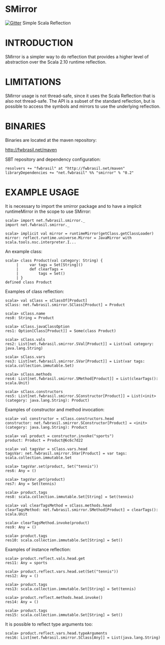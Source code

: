 SMirror
=======

[![Gitter](https://badges.gitter.im/Join%20Chat.svg)](https://gitter.im/fwbrasil/smirror?utm_source=badge&utm_medium=badge&utm_campaign=pr-badge&utm_content=badge)
Simple Scala Reflection

INTRODUCTION
============

SMirror is a simpler way to do reflection that provides a higher level of abstraction over the Scala 2.10 runtime reflection.

LIMITATIONS
===========

SMirror usage is not thread-safe, since it uses the Scala Reflection that is also not thread-safe. The API is a subset of the standard reflection, but is possible to access the symbols and mirrors to use the underlying reflection.

BINARIES
========

Binaries are located at the maven repository:

http://fwbrasil.net/maven

SBT repository and dependency configuration:

	resolvers += "fwbrasil" at "http://fwbrasil.net/maven"
	libraryDependencies += "net.fwbrasil" %% "smirror" % "0.2"

EXAMPLE USAGE
=============

It is necessary to import the smirror package and to have a implicit runtimeMirror in the scope to use SMirror:

	scala> import net.fwbrasil.smirror._
	import net.fwbrasil.smirror._

	scala> implicit val mirror = runtimeMirror(getClass.getClassLoader)
	mirror: reflect.runtime.universe.Mirror = JavaMirror with scala.tools.nsc.interpreter.I...

An example class:

	scala> class Product(val category: String) {
	     |     var tags = Set[String]()
	     |     def clearTags =
	     |         tags = Set()
	     | }
	defined class Product

Examples of class reflection:

	scala> val sClass = sClassOf[Product]
	sClass: net.fwbrasil.smirror.SClass[Product] = Product

	scala> sClass.name
	res0: String = Product

	scala> sClass.javaClassOption
	res1: Option[Class[Product]] = Some(class Product)

	scala> sClass.vals
	res2: List[net.fwbrasil.smirror.SVal[Product]] = List(val category: java.lang.String)

	scala> sClass.vars
	res3: List[net.fwbrasil.smirror.SVar[Product]] = List(var tags: scala.collection.immutable.Set)

	scala> sClass.methods
	res4: List[net.fwbrasil.smirror.SMethod[Product]] = List(clearTags(): scala.Unit)

	scala> sClass.constructors
	res5: List[net.fwbrasil.smirror.SConstructor[Product]] = List(<init>(category: java.lang.String): Product)

Examples of constructor and method invocation:

	scala> val constructor = sClass.constructors.head
	constructor: net.fwbrasil.smirror.SConstructor[Product] = <init>(category: java.lang.String): Product

	scala> val product = constructor.invoke("sports")
	product: Product = Product@6c6c7d22

	scala> val tagsVar = sClass.vars.head
	tagsVar: net.fwbrasil.smirror.SVar[Product] = var tags: scala.collection.immutable.Set

	scala> tagsVar.set(product, Set("tennis"))
	res6: Any = ()

	scala> tagsVar.get(product)
	res7: Any = Set(tennis)

	scala> product.tags
	res8: scala.collection.immutable.Set[String] = Set(tennis)

	scala> val clearTagsMethod = sClass.methods.head
	clearTagsMethod: net.fwbrasil.smirror.SMethod[Product] = clearTags(): scala.Unit

	scala> clearTagsMethod.invoke(product)
	res9: Any = ()

	scala> product.tags
	res10: scala.collection.immutable.Set[String] = Set()

Examples of instance reflection:

	scala> product.reflect.vals.head.get
	res11: Any = sports

	scala> product.reflect.vars.head.set(Set("tennis"))
	res12: Any = ()

	scala> product.tags
	res13: scala.collection.immutable.Set[String] = Set(tennis)

	scala> product.reflect.methods.head.invoke()
	res14: Any = ()

	scala> product.tags
	res15: scala.collection.immutable.Set[String] = Set()

It is possible to reflect type arguments too:

	scala> product.reflect.vars.head.typeArguments
	res16: List[net.fwbrasil.smirror.SClass[Any]] = List(java.lang.String)
